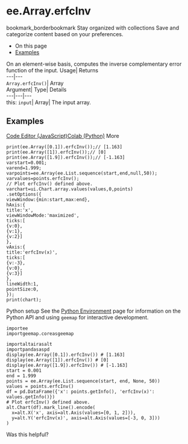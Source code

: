  
#  ee.Array.erfcInv
bookmark_borderbookmark Stay organized with collections  Save and categorize content based on your preferences.
  * On this page
  * [Examples](https://developers.google.com/earth-engine/apidocs/ee-array-erfcinv#examples)


On an element-wise basis, computes the inverse complementary error function of the input. 
Usage| Returns  
---|---  
`Array.erfcInv()`| Array  
Argument| Type| Details  
---|---|---  
this: `input`| Array| The input array.  
## Examples
[Code Editor (JavaScript)](https://developers.google.com/earth-engine/apidocs/ee-array-erfcinv#code-editor-javascript-sample)[Colab (Python)](https://developers.google.com/earth-engine/apidocs/ee-array-erfcinv#colab-python-sample) More
```
print(ee.Array([0.1]).erfcInv());// [1.163]
print(ee.Array([1]).erfcInv());// [0]
print(ee.Array([1.9]).erfcInv());// [-1.163]
varstart=0.001;
varend=1.999;
varpoints=ee.Array(ee.List.sequence(start,end,null,50));
varvalues=points.erfcInv();
// Plot erfcInv() defined above.
varchart=ui.Chart.array.values(values,0,points)
.setOptions({
viewWindow:{min:start,max:end},
hAxis:{
title:'x',
viewWindowMode:'maximized',
ticks:[
{v:0},
{v:1},
{v:2}]
},
vAxis:{
title:'erfcInv(x)',
ticks:[
{v:-3},
{v:0},
{v:3}]
},
lineWidth:1,
pointSize:0,
});
print(chart);
```
Python setup
See the [ Python Environment](https://developers.google.com/earth-engine/guides/python_install) page for information on the Python API and using `geemap` for interactive development.
```
importee
importgeemap.coreasgeemap
```
```
importaltairasalt
importpandasaspd
display(ee.Array([0.1]).erfcInv()) # [1.163]
display(ee.Array([1]).erfcInv()) # [0]
display(ee.Array([1.9]).erfcInv()) # [-1.163]
start = 0.001
end = 1.999
points = ee.Array(ee.List.sequence(start, end, None, 50))
values = points.erfcInv()
df = pd.DataFrame({'x': points.getInfo(), 'erfcInv(x)': values.getInfo()})
# Plot erfcInv() defined above.
alt.Chart(df).mark_line().encode(
  x=alt.X('x', axis=alt.Axis(values=[0, 1, 2])),
  y=alt.Y('erfcInv(x)', axis=alt.Axis(values=[-3, 0, 3]))
)
```

Was this helpful?
